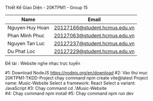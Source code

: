 Thiết Kế Giao Diện - 20KTPM1 - Group 15

| Name            | Email                         |
| --------------- | ----------------------------- |
| Nguyen Huy Hoan | 20127166@student.hcmus.edu.vn |
| Phan Minh Phuc  | 20127063@student.hcmus.edu.vn |
| Nguyen Tan Luc  | 20127237@student.hcmus.edu.vn |
| Du Phat Loc     | 20127229@student.hcmus.edu.vn |

Đề tài : Website nghe nhạc trực tuyến

#1: Download NodeJS https://nodejs.org/en/download
#2: Vào thư mục 20KTPM1-TKDD-Project chạy command npm create vite@latest
Project name: Music-Website
Select a framework: React
Select a variant: JavaScript
#3: Chạy command cd .\Music-Website\
#4: Chạy command npm install
#5: Chạy command npm run dev
